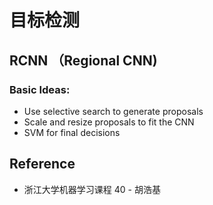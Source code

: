 # 目标检测

## RCNN （Regional CNN)

### Basic Ideas:
* Use selective search to generate proposals
* Scale and resize proposals to fit the CNN
* SVM for final decisions

## Reference
* 浙江大学机器学习课程 40 - 胡浩基
